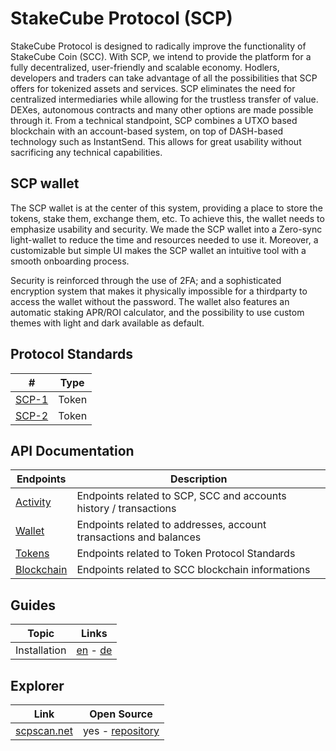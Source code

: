 # StakeCube Protocol (SCP)

StakeCube Protocol is designed to radically improve the functionality of StakeCube Coin (SCC). With SCP, we intend to provide the platform for a fully decentralized, user-friendly and scalable economy. Hodlers, developers and traders can take advantage of all the possibilities that SCP offers for tokenized assets and services. SCP eliminates the need for centralized intermediaries while allowing for the trustless transfer of value. DEXes, autonomous contracts and many other options are made possible through it. From a technical standpoint, SCP combines a UTXO based blockchain with an account-based system, on top of DASH-based technology such as InstantSend. This allows for great usability without sacrificing any technical capabilities.

## SCP wallet

The SCP wallet is at the center of this system, providing a place to store the tokens, stake them, exchange them, etc. To achieve this, the wallet needs to emphasize usability and security. We made the SCP wallet into a Zero-sync light-wallet to reduce the time and resources needed to use it. Moreover, a customizable but simple UI makes the SCP wallet an intuitive tool with a smooth onboarding process.

Security is reinforced through the use of 2FA; and a sophisticated
encryption system that makes it physically impossible for a thirdparty to access the wallet without the password. The wallet also
features an automatic staking APR/ROI calculator, and the possibility
to use custom themes with light and dark available as default.

## Protocol Standards

| # | Type |
|---------|---------|
| [SCP-1](protocols/scp-1.md) | Token |
| [SCP-2](protocols/scp-2.md) | Token |

## API Documentation
| Endpoints | Description |
|---------|---------|
| [Activity](api/activity.md) | Endpoints related to SCP, SCC and accounts history / transactions |
| [Wallet](api/wallet.md) | Endpoints related to addresses, account transactions and balances |
| [Tokens](api/tokens.md) | Endpoints related to Token Protocol Standards |
| [Blockchain](api/blockchain.md) | Endpoints related to SCC blockchain informations |

## Guides

| Topic | Links
|---------|---------|
| Installation | [en](guides/en/installation.md) - [de](guides/de/installation.md) |

## Explorer

| Link | Open Source
|---------|---------|
| [scpscan.net](https://scpscan.net) | yes - [repository](https://github.com/stakecube/SCPscan) |
